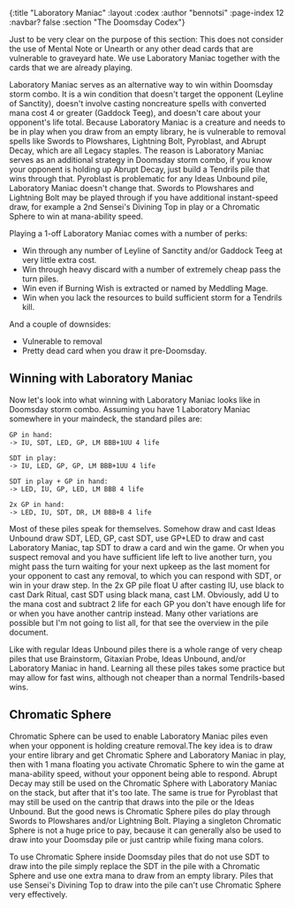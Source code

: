 {:title "Laboratory Maniac"
 :layout :codex
 :author "bennotsi"
 :page-index 12
 :navbar? false
 :section "The Doomsday Codex"}

Just to be very clear on the purpose of this section: This does not 
consider the use of Mental Note or Unearth or any other dead cards that 
are vulnerable to graveyard hate. We use Laboratory Maniac together with 
the cards that we are already playing.

Laboratory Maniac serves as an alternative way to win within Doomsday 
storm combo. It is a win condition that doesn't target the opponent 
(Leyline of Sanctity), doesn't involve casting noncreature spells with 
converted mana cost 4 or greater (Gaddock Teeg), and doesn't care about 
your opponent's life total. Because Laboratory Maniac is a creature and 
needs to be in play when you draw from an empty library, he is 
vulnerable to removal spells like Swords to Plowshares, Lightning Bolt, 
Pyroblast, and Abrupt Decay, which are all Legacy staples. The reason is 
Laboratory Maniac serves as an additional strategy in Doomsday storm 
combo, if you know your opponent is holding up Abrupt Decay, just build 
a Tendrils pile that wins through that. Pyroblast is problematic for any 
Ideas Unbound pile, Laboratory Maniac doesn't change that. Swords to 
Plowshares and Lightning Bolt may be played through if you have 
additional instant-speed draw, for example a 2nd Sensei's Divining Top 
in play or a Chromatic Sphere to win at mana-ability speed.

Playing a 1-off Laboratory Maniac comes with a number of perks:
- Win through any number of Leyline of Sanctity and/or Gaddock Teeg at very little extra cost.
- Win through heavy discard with a number of extremely cheap pass the turn piles.
- Win even if Burning Wish is extracted or named by Meddling Mage.
- Win when you lack the resources to build sufficient storm for a Tendrils kill.

And a couple of downsides:
- Vulnerable to removal
- Pretty dead card when you draw it pre-Doomsday.

## Winning with Laboratory Maniac

Now let's look into what winning with Laboratory Maniac looks like in 
Doomsday storm combo. Assuming you have 1 Laboratory Maniac somewhere in 
your maindeck, the standard piles are:
```
GP in hand:
-> IU, SDT, LED, GP, LM BBB+1UU 4 life

SDT in play:
-> IU, LED, GP, GP, LM BBB+1UU 4 life

SDT in play + GP in hand:
-> LED, IU, GP, LED, LM BBB 4 life

2x GP in hand:
-> LED, IU, SDT, DR, LM BBB+B 4 life
```
Most of these piles speak for themselves. Somehow draw and cast 
Ideas Unbound draw SDT, LED, GP, cast SDT, use GP+LED to draw and cast 
Laboratory Maniac, tap SDT to draw a card and win the game. Or when you 
suspect removal and you have sufficient life left to live another turn, 
you might pass the turn waiting for your next upkeep as the last moment 
for your opponent to cast any removal, to which you can respond with 
SDT, or win in your draw step. In the 2x GP pile float U after casting 
IU, use black to cast Dark Ritual, cast SDT using black mana, cast LM. 
Obviously, add U to the mana cost and subtract 2 life for each GP you 
don't have enough life for or when you have another cantrip instead. 
Many other variations are possible but I'm not going to list all, for 
that see the overview in the pile document.

Like with regular Ideas Unbound piles there is a whole range of very 
cheap piles that use Brainstorm, Gitaxian Probe, Ideas Unbound, and/or 
Laboratory Maniac in hand. Learning all these piles takes some practice 
but may allow for fast wins, although not cheaper than a normal 
Tendrils-based wins.

## Chromatic Sphere

Chromatic Sphere can be used to enable Laboratory Maniac piles even when 
your opponent is holding creature removal.The key idea is to draw your 
entire library and get Chromatic Sphere and Laboratory Maniac in play, 
then with 1 mana floating you activate Chromatic Sphere to win the game 
at mana-ability speed, without your opponent being able to respond. 
Abrupt Decay may still be used on the Chromatic Sphere with Laboratory 
Maniac on the stack, but after that it's too late. The same is true for 
Pyroblast that may still be used on the cantrip that draws into the pile 
or the Ideas Unbound. But the good news is Chromatic Sphere piles do 
play through Swords to Plowshares and/or Lightning Bolt. Playing a 
singleton Chromatic Sphere is not a huge price to pay, because it can 
generally also be used to draw into your Doomsday pile or just cantrip 
while fixing mana colors.

To use Chromatic Sphere inside Doomsday piles that do not use SDT to 
draw into the pile simply replace the SDT in the pile with a Chromatic 
Sphere and use one extra mana to draw from an empty library. Piles that 
use Sensei's Divining Top to draw into the pile can't use Chromatic 
Sphere very effectively.
